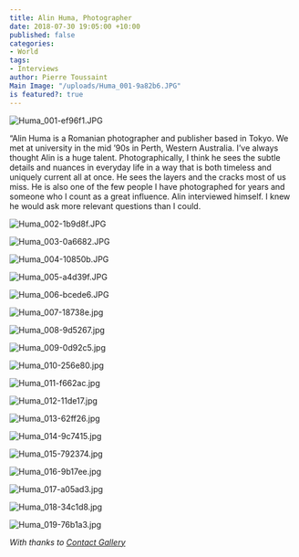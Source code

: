 ```yaml
---
title: Alin Huma, Photographer
date: 2018-07-30 19:05:00 +10:00
published: false
categories:
- World
tags:
- Interviews
author: Pierre Toussaint
Main Image: "/uploads/Huma_001-9a82b6.JPG"
is featured?: true
---
```


![Huma_001-ef96f1.JPG](/uploads/Huma_001-ef96f1.JPG)

“Alin Huma is a Romanian photographer and publisher based in Tokyo. We met at university in the mid ’90s in Perth, Western Australia. I’ve always thought Alin is a huge talent. Photographically, I think he sees the subtle details and nuances in everyday life in a way that is both timeless and uniquely current all at once. He sees the layers and the cracks most of us miss. He is also one of the few people I have photographed for years and someone who I count as a great influence. Alin interviewed himself. I knew he would ask more relevant questions than I could.

![Huma_002-1b9d8f.JPG](/uploads/Huma_002-1b9d8f.JPG)

![Huma_003-0a6682.JPG](/uploads/Huma_003-0a6682.JPG)

![Huma_004-10850b.JPG](/uploads/Huma_004-10850b.JPG)

![Huma_005-a4d39f.JPG](/uploads/Huma_005-a4d39f.JPG)

![Huma_006-bcede6.JPG](/uploads/Huma_006-bcede6.JPG)

![Huma_007-18738e.jpg](/uploads/Huma_007-18738e.jpg)

![Huma_008-9d5267.jpg](/uploads/Huma_008-9d5267.jpg)

![Huma_009-0d92c5.jpg](/uploads/Huma_009-0d92c5.jpg)

![Huma_010-256e80.jpg](/uploads/Huma_010-256e80.jpg)

![Huma_011-f662ac.jpg](/uploads/Huma_011-f662ac.jpg)

![Huma_012-11de17.jpg](/uploads/Huma_012-11de17.jpg)

![Huma_013-62ff26.jpg](/uploads/Huma_013-62ff26.jpg)

![Huma_014-9c7415.jpg](/uploads/Huma_014-9c7415.jpg)

![Huma_015-792374.jpg](/uploads/Huma_015-792374.jpg)

![Huma_016-9b17ee.jpg](/uploads/Huma_016-9b17ee.jpg)

![Huma_017-a05ad3.jpg](/uploads/Huma_017-a05ad3.jpg)

![Huma_018-34c1d8.jpg](/uploads/Huma_018-34c1d8.jpg)

![Huma_019-76b1a3.jpg](/uploads/Huma_019-76b1a3.jpg)

*With thanks to [Contact Gallery](contactgallery.co)*